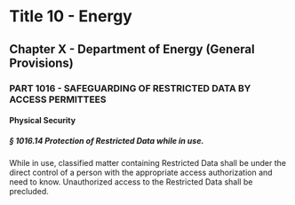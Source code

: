 
# Title 10 - Energy
## Chapter X - Department of Energy (General Provisions)
### PART 1016 - SAFEGUARDING OF RESTRICTED DATA BY ACCESS PERMITTEES
#### Physical Security
##### § 1016.14 Protection of Restricted Data while in use.

While in use, classified matter containing Restricted Data shall be under the direct control of a person with the appropriate access authorization and need to know. Unauthorized access to the Restricted Data shall be precluded.
